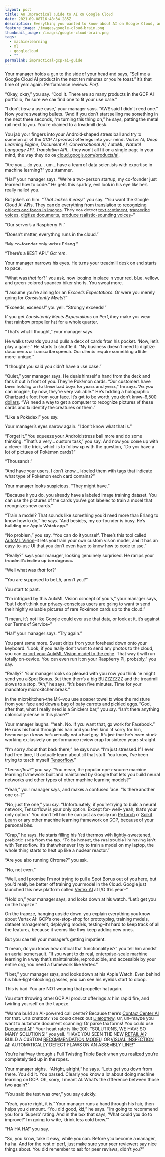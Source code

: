 ```yaml
---
layout: post
title: An Impractical Guide to AI on Google Cloud
date: 2021-09-08T16:48:34.285Z
description: Everything you wanted to know about AI on Google Cloud, and much more
feature_image: /images/google-cloud-brain.png
thumbnail_image: /images/google-cloud-brain.png
tags:
  - machinelearning
  - ml
  - googlecloud
  - ""
permalink: impractical-gcp-ai-guide
---
```

Your manager holds a gun to the side of your head and says, “Sell me a Google Cloud AI product in the next ten minutes or you’re toast.” It’s that time of year again. Performance reviews. *Perf*.

“Okay, okay,” you say. “Cool it. There are so many products in the GCP AI portfolio, I’m sure we can find one to fit your use case.”

“I don’t *have* a use case,” your manager says. “AWS said I didn’t need one.” Now you’re sweating bullets. “And if you don’t start selling me something in the next three seconds, I’m turning this thing on,” he says, patting the metal rail next to you. You’re chained to a treadmill desk.

You jab your fingers into your Android-shaped stress ball and try to summon all of the GCP AI product offerings into your mind. *Vertex AI, Deep Learning Engine, Document AI, Conversational AI, AutoML, Natural Language API, Translation API*… they won’t all fit on a single page in your mind, the way they do on [cloud.google.com/products/ai](http://cloud.google.com/products/ai).

“Are you… do you… um… have a team of data scientists with expertise in machine learning?” you stammer.

“Ha!” your manager says. “We’re a two-person startup, my co-founder just learned how to code.” He gets this sparkly, evil look in his eye like he’s really nailed you.

But joke’s on him. “*That makes it easy!*” you say. “You want the Google Cloud AI APIs. They can do everything from [translation](https://cloud.google.com/translate) to [recognizing objects and faces in images](https://cloud.google.com/vision). They can detect [text sentiment](https://cloud.google.com/natural-language), [transcribe voices](https://cloud.google.com/speech-to-text), [digitize documents](https://cloud.google.com/document-ai), [produce realistic-sounding voices](https://cloud.google.com/speech)–”

“Our server’s a Raspberry Pi.”

“Doesn’t matter, everything runs in the cloud.”

“My co-founder only writes Erlang.”

“There’s a REST API.” *Got ‘em*.

Your manager narrows his eyes. He turns your treadmill desk on and starts to pace.

“What was *that* for?” you ask, now jogging in place in your red, blue, yellow, and green-colored spandex biker shorts. You sweat more.

“I assume you’re aiming for an *Exceeds Expectations*. Or were you merely going for *Consistently Meets*?”

“Exceeds, exceeds!” you yell. “Strongly exceeds!”

If you get *Consistently Meets Expectations* on Perf, they make you wear that rainbow propeller hat for a whole quarter.

“That’s what I thought,” your manager says.

He walks towards you and pulls a deck of cards from his pocket. “Now, let’s play a game.” He starts to shuffle it. “My business doesn’t need to digitize documents or transcribe speech. Our clients require something a little more–unique.” 

“I thought you said you didn’t have a use case.”

“Quiet,” your manager says. He deals himself a hand from the deck and fans it out in front of you. They’re Pokémon cards. “Our customers have been holding on to these bad boys for years and years,” he says. “As you can imagine, by now, they’re very valuable.” He’s holding a holographic Charizard a foot from your face. It’s got to be worth, you don’t know–[6,500 dollars](https://www.ebay.com/itm/265145028941?chn=ps&norover=1&mkevt=1&mkrid=711-117182-37290-0&mkcid=2&itemid=265145028941&targetid=1262749490302&device=c&mktype=pla&googleloc=9028277&poi=&campaignid=10459841982&mkgroupid=123050527820&rlsatarget=pla-1262749490302&abcId=2146002&merchantid=6296724&gclid=CjwKCAjwvuGJBhB1EiwACU1AiSXvWFe_uZCHrjkBDu3KLBC-TuK13ljVsWindZvr1DL61RQ_Fl46yxoCIqgQAvD_BwE). “We need a way to get a computer to recognize pictures of these cards and to identify the creatures on them.”

“Like a Pokédex!” you say.

Your manager’s eyes narrow again. “I don’t know what that is.”

“Forget it.” You squeeze your Android stress ball more and do some thinking. “That’s a very… custom task,” you say. And now you come up with a clever little trick, which is to follow up with the question, “Do you have a lot of pictures of Pokémon cards?”

“Thousands.”

“And have your users, I don’t know… labeled them with tags that indicate what type of Pokémon each card contains?”

Your manager looks suspicious. “They might have.”

“Because if you do, you already have a labeled image training dataset. You can use the pictures of the cards you’ve got labeled to train a model that recognizes new cards.”

“Train a model? That sounds like something you’d need more than Erlang to know how to do,” he says. “And besides, my co-founder is busy. He’s building our Apple Watch app.”

“No problem,” you say. “You can do it yourself. There’s this tool called [AutoML Vision](https://cloud.google.com/vision/automl/docs)–it lets you train your own custom vision model, and it has an easy-to-use UI that you don’t even have to know how to code to use.”

“Really?” says your manager, looking genuinely surprised. He ramps your treadmill’s incline up ten degrees.

“Well what was *that* for?”

“You are supposed to be L5, aren’t you?” 

You start to pant.

“I’m intrigued by this AutoML Vision concept of yours,” your manager says, “but I don’t think our privacy-conscious users are going to want to send their highly valuable pictures of rare Pokémon cards up to the cloud.”

“I mean, it’s not like Google could ever use that data, or look at it, it’s against our Terms of Service–”

“Ha!” your manager says. “Try again.”

You pant some more. Sweat drips from your forehead down onto your keyboard. “Look, if you really don’t want to send any photos to the cloud, you can [export your AutoML Vision model to the edge](https://cloud.google.com/vision/automl/docs/export-edge#:~:text=Select%20the%20row%20for%20the,to%20export%20your%20Edge%20model.). That way it will run totally on-device. You can even run it on your Raspberry Pi, probably,” you say.

“Really?” Your manager looks so pleased with you now you think he might send you a Spot Bonus. But then there’s a big BUZZZZZZZ and the treadmill slows to a stop. “Ah,” he says. “It’s been five minutes. Time for your mandatory microkitchen break.”

In the microkitchen–the MK–you use a paper towel to wipe the moisture from your face and down a bag of baby carrots and pickled eggs. “God, after that, what I really need is a Snickers bar,” you say. “Isn’t there anything calorically dense in this place?”

Your manager laughs. “Yeah. No. If you want that, go work for Facebook.” He runs his hand through his hair and you feel kind of sorry for him, because you know he’s actually not a bad guy. It’s just that he’s been stuck working exclusively on performance review crap for sixteen years straight. 

“I’m sorry about that back there,” he says now. “I’m just stressed. If I ever had free time, I’d actually learn about all that stuff. You know, I’ve been trying to teach myself [Tensorflow](https://tensorflow.org/).”

“*Tensorflow*?” you say. “You mean, the popular open-source machine learning framework built and maintained by Google that lets you build neural networks and other types of other machine learning models?”

“Yeah,” your manager says, and makes a confused face. “Is there another one or–?”

“No, just the one,” you say. “Unfortunately, if you’re trying to build a neural network, Tensorflow is your only option. Except for– well– yeah, that’s your only option.” You don’t tell him he can just as easily run [PyTorch](https://pytorch.org/) or [Scikit Learn](https://scikit-learn.org/stable/) or any other machine learning framework on GCP, because of your personal bias.

“Crap,” he says. He starts filling his Yeti thermos with lightly-sweetened, prebiotic soda from the tap. “To be honest, the real trouble I’m having isn’t with Tensorflow. It’s that whenever I try to train a model on my laptop, the whole thing starts to heat up like a nuclear reactor.”

“Are you also running Chrome?” you ask.

“No, not even.”

“Well, and I promise I’m not trying to pull a Spot Bonus out of you here, but you’d really be better off training your model in the Cloud. Google just launched this new platform called [Vertex AI](https://cloud.google.com/vertex-ai) at I/O this year–”

“Hold on,” your manager says, and looks down at his watch. “Let’s get you on the trapeze.”

On the trapeze, hanging upside down, you explain everything you know about Vertex AI: GCP’s one-stop-shop for prototyping, training models, dataset management, deploying models, testing–it’s hard to keep track of all the features, because it seems like they keep adding new ones.

But you can tell your manager’s getting impatient.

“I mean, do you know how critical that functionality is?” you tell him amidst an aerial somersault. “If you want to do real, enterprise-scale machine learning in a way that’s maintainable, reproducible, and accessible by your entire org, you need a framework like Vertex.”

“I bet,” your manager says, and looks down at his Apple Watch. Even behind his blue-light-blocking glasses, you can see his eyelids start to droop.

This is bad. You are NOT wearing that propeller hat again.

You start throwing other GCP AI product offerings at him rapid fire, and twirling yourself on the trapeze.

“Wanna build an AI-powered call center? Because there’s [Contact Center AI](https://cloud.google.com/solutions/contact-center) for that. Or a chatbot? You could check out [Dialogflow](https://dialogflow.cloud.google.com/). Or, uh–maybe you want to automate document scanning! Or parse tax forms! You could use [Document AI](http://cloud.google.com/document-ai)!” Your heart rate is like 200. “SOLUTIONS, WE HAVE SO MANY SOLUTIONS!” you yell. “HAVE YOU SEEN THE NEW [RETAIL AI](https://cloud.google.com/solutions/retail)? BUILD A CUSTOM [RECOMMENDATION MODEL](https://cloud.google.com/recommendations)! OR [VISUAL INSPECTION AI](https://cloud.google.com/solutions/visual-inspection-ai)! AUTOMATICALLY DETECT FLAWS ON AN ASSEMBLY LINE!”

You’re halfway through a Full Twisting Triple Back when you realized you’re completely tied up in the ropes.

Your manager sighs.  “Alright, alright,” he says. “Let’s get you down from there. You did it. You passed. Clearly you know a lot about doing machine learning on GCP. Oh, sorry, I meant AI. What’s the difference between those two again?”

“You said the test was over,” you say quickly.

“Yeah, you’re right, it is.” Your manager runs a hand through his hair, then helps you dismount. “You did good, kid,” he says. “I’m going to recommend you for a ‘Superb’ rating. And in the box that says, ‘What could you do to improve?’ I’m going to write, ‘drink less cold brew.’”

“HA HA HA!” you say.

“So, you know, take it easy, while you can. Before you become a manager, ha ha. And for the rest of perf, just make sure your peer reviewers say nice things about. You did remember to ask for peer reviews, didn’t you?”